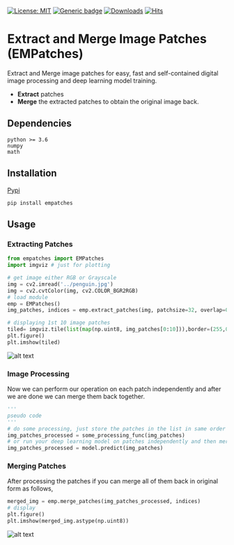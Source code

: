 
[![License: MIT](https://img.shields.io/badge/License-MIT-green.svg)](https://opensource.org/licenses/MIT)
 [![Generic badge](https://img.shields.io/badge/Version-0.1.1-<COLOR>.svg)](https://shields.io/) [![Downloads](https://pepy.tech/badge/empatches)](https://pepy.tech/project/empatches) [![Hits](https://hits.seeyoufarm.com/api/count/incr/badge.svg?url=https%3A%2F%2Fgithub.com%2FMr-TalhaIlyas%2FEMPatches&count_bg=%2379C83D&title_bg=%23555555&icon=&icon_color=%23E7E7E7&title=hits&edge_flat=false)](https://hits.seeyoufarm.com)

# Extract and Merge Image Patches (EMPatches)

Extract and Merge image patches for easy, fast and self-contained digital image processing and deep learning model training.

* **Extract** patches
* **Merge** the extracted patches to obtain the original image back.


## Dependencies

```
python >= 3.6
numpy 
math
```
## Installation
[Pypi](https://pypi.org/project/empatches/)
```
pip install empatches
```

## Usage

### Extracting Patches
```python
from empatches import EMPatches
import imgviz # just for plotting

# get image either RGB or Grayscale
img = cv2.imread('../penguin.jpg')
img = cv2.cvtColor(img, cv2.COLOR_BGR2RGB)
# load module
emp = EMPatches()
img_patches, indices = emp.extract_patches(img, patchsize=32, overlap=0.2)

# displaying 1st 10 image patches
tiled= imgviz.tile(list(map(np.uint8, img_patches[0:10])),border=(255,0,0))
plt.figure()
plt.imshow(tiled)
```
![alt text](https://github.com/Mr-TalhaIlyas/EMPatches/blob/main/screens/patch.png)
### Image Processing
Now we can perform our operation on each patch independently and after we are done we can merge them back together.

```python
'''
pseudo code
'''
# do some processing, just store the patches in the list in same order
img_patches_processed = some_processing_func(img_patches)
# or run your deep learning model on patches independently and then merge the predictions
img_patches_processed = model.predict(img_patches)
```

### Merging Patches
After processing the patches if you can merge all of them back in original form as follows,
```python
merged_img = emp.merge_patches(img_patches_processed, indices)
# display
plt.figure()
plt.imshow(merged_img.astype(np.uint8))
```
![alt text](https://github.com/Mr-TalhaIlyas/EMPatches/blob/main/screens/merged.png)

